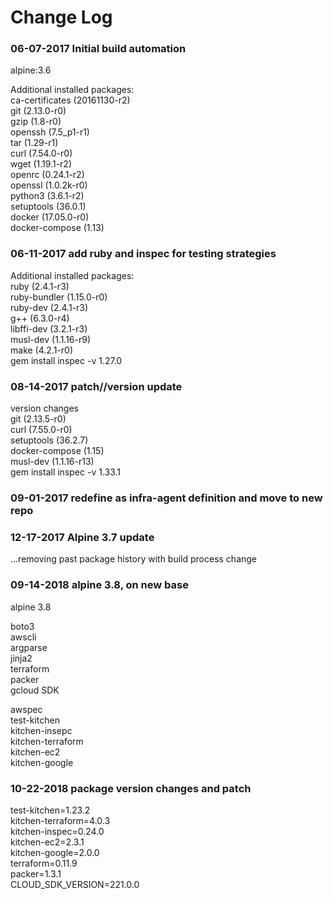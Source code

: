 # Change Log

### 06-07-2017 Initial build automation

alpine:3.6

Additional installed packages:  
ca-certificates (20161130-r2)  
git (2.13.0-r0)  
gzip (1.8-r0)  
openssh (7.5_p1-r1)  
tar (1.29-r1)  
curl (7.54.0-r0)  
wget (1.19.1-r2)  
openrc (0.24.1-r2)  
openssl (1.0.2k-r0)  
python3 (3.6.1-r2)  
setuptools (36.0.1)  
docker (17.05.0-r0)  
docker-compose (1.13)  

### 06-11-2017 add ruby and inspec for testing strategies

Additional installed packages:  
ruby (2.4.1-r3)  
ruby-bundler (1.15.0-r0)  
ruby-dev (2.4.1-r3)  
g++ (6.3.0-r4)  
libffi-dev (3.2.1-r3)  
musl-dev (1.1.16-r9)  
make (4.2.1-r0)  
gem install inspec -v 1.27.0  

### 08-14-2017 patch//version update

version changes  
git (2.13.5-r0)  
curl (7.55.0-r0)  
setuptools (36.2.7)  
docker-compose (1.15)  
musl-dev (1.1.16-r13)  
gem install inspec -v 1.33.1  

### 09-01-2017 redefine as infra-agent definition and move to new repo

### 12-17-2017 Alpine 3.7 update

...removing past package history with build process change

### 09-14-2018  alpine 3.8, on new base

alpine 3.8  

boto3  
awscli  
argparse  
jinja2  
terraform  
packer  
gcloud SDK  
  
awspec  
test-kitchen  
kitchen-insepc  
kitchen-terraform  
kitchen-ec2  
kitchen-google  

### 10-22-2018 package version changes and patch

test-kitchen=1.23.2  
kitchen-terraform=4.0.3  
kitchen-inspec=0.24.0  
kitchen-ec2=2.3.1  
kitchen-google=2.0.0  
terraform=0.11.9  
packer=1.3.1  
CLOUD_SDK_VERSION=221.0.0  
